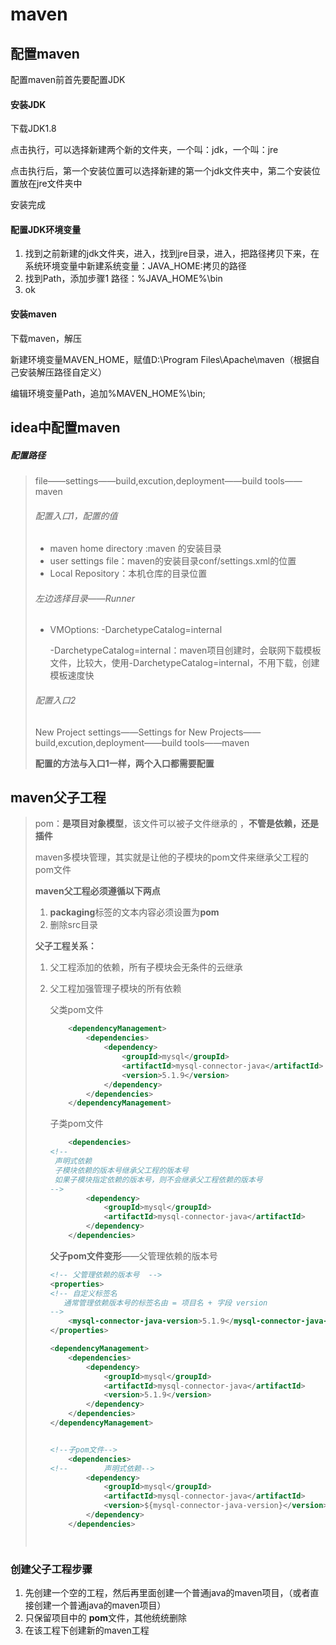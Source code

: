 # maven

## 配置maven

配置maven前首先要配置JDK

#### 安装JDK

下载JDK1.8

点击执行，可以选择新建两个新的文件夹，一个叫：jdk，一个叫：jre

点击执行后，第一个安装位置可以选择新建的第一个jdk文件夹中，第二个安装位置放在jre文件夹中

安装完成

#### 配置JDK环境变量

1. 找到之前新建的jdk文件夹，进入，找到jre目录，进入，把路径拷贝下来，在系统环境变量中新建系统变量：JAVA_HOME:拷贝的路径
2. 找到Path，添加步骤1 路径：%JAVA_HOME%\bin
3. ok

#### 安装maven

下载maven，解压

新建环境变量MAVEN_HOME，赋值D:\Program Files\Apache\maven（根据自己安装解压路径自定义）

编辑环境变量Path，追加%MAVEN_HOME%\bin;

## idea中配置maven

##### 配置路径

> file——settings——build,excution,deployment——build  tools——maven
>
> ###### 配置入口1，配置的值
>
> - maven home directory :maven 的安装目录
> - user settings file：maven的安装目录conf/settings.xml的位置
> - Local Repository：本机仓库的目录位置
>
> ###### 左边选择目录——Runner
>
> - VMOptions: -DarchetypeCatalog=internal
>
>   -DarchetypeCatalog=internal：maven项目创建时，会联网下载模板文件，比较大，使用-DarchetypeCatalog=internal，不用下载，创建模板速度快
>
> ###### 配置入口2
>
> New Project settings——Settings for New Projects——build,excution,deployment——build  tools——maven
>
> **配置的方法与入口1一样，两个入口都需要配置**

## maven父子工程

> pom：**是项目对象模型**，该文件可以被子文件继承的 ，**不管是依赖，还是插件**
>
> maven多模块管理，其实就是让他的子模块的pom文件来继承父工程的pom文件
>
> **maven父工程必须遵循以下两点**
>
> 1. **packaging**标签的文本内容必须设置为**pom**
> 2. 删除src目录
>
> **父子工程关系：**
>
> 1. 父工程添加的依赖，所有子模块会无条件的云继承
>
> 2. 父工程加强管理子模块的所有依赖
>
>    父类pom文件
>
>    ```xml
>        <dependencyManagement>
>            <dependencies>
>                <dependency>
>                    <groupId>mysql</groupId>
>                    <artifactId>mysql-connector-java</artifactId>
>                    <version>5.1.9</version>
>                </dependency>
>            </dependencies>
>        </dependencyManagement>
>    ```
>
>    子类pom文件
>
>    ```XML
>        <dependencies>
>    <!--       
>     声明式依赖
>     子模块依赖的版本号继承父工程的版本号
>     如果子模块指定依赖的版本号，则不会继承父工程依赖的版本号
>    -->
>            <dependency>
>                <groupId>mysql</groupId>
>                <artifactId>mysql-connector-java</artifactId>
>            </dependency>
>        </dependencies>
>    ```
>
>    **父子pom文件变形**——父管理依赖的版本号
>
>    ```xml
>    <!-- 父管理依赖的版本号  -->    
>    <properties>
>    <!-- 自定义标签名 
>    	通常管理依赖版本号的标签名由 = 项目名 + 字段 version
>    -->    
>        <mysql-connector-java-version>5.1.9</mysql-connector-java-version>
>    </properties>
>
>    <dependencyManagement>
>        <dependencies>
>            <dependency>
>                <groupId>mysql</groupId>
>                <artifactId>mysql-connector-java</artifactId>
>                <version>5.1.9</version>
>            </dependency>
>        </dependencies>
>    </dependencyManagement>
>    ```
>    ```xml
>
>    <!--子pom文件-->
>        <dependencies>
>    <!--        声明式依赖-->
>            <dependency>
>                <groupId>mysql</groupId>
>                <artifactId>mysql-connector-java</artifactId>
>                <version>${mysql-connector-java-version}</version>
>            </dependency>
>        </dependencies>
>    ```
> ```
> 
> 
> ```

### 创建父子工程步骤

1. 先创建一个空的工程，然后再里面创建一个普通java的maven项目，（或者直接创建一个普通java的maven项目）
2. 只保留项目中的 **pom**文件，其他统统删除
3. 在该工程下创建新的maven工程